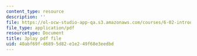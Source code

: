 ```yaml
---
content_type: resource
description: ''
file: https://ol-ocw-studio-app-qa.s3.amazonaws.com/courses/6-02-introduction-to-eecs-ii-digital-communication-systems-fall-2012/40abf69fd6895d82e1e249f68e3eedbd_xa38Q2_pnlQ.pdf
file_type: application/pdf
resourcetype: Document
title: 3play pdf file
uid: 40abf69f-d689-5d82-e1e2-49f68e3eedbd
---
```

